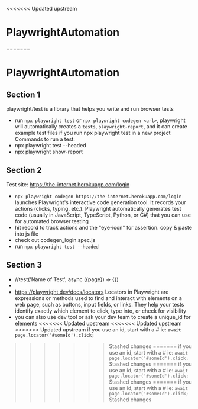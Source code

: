 <<<<<<< Updated upstream
# PlaywrightAutomation
=======
# PlaywrightAutomation

## Section 1
playwright/test is a library that helps you write and run browser tests
- run `npx playwright test` or `npx playwright codegen <url>`, playwright will automatically creates a `tests`, `playwright-report`, and it can create example test files if you run npx playwright test in a new project 
Commands to run a test: 
- npx playwright test --headed
- npx playwright show-report

## Section 2
Test site: https://the-internet.herokuapp.com/login
- `npx playwright codegen https://the-internet.herokuapp.com/login`  launches Playwright's interactive code generation tool. It records your actions (clicks, typing, etc.). Playwright automatically generates test code (usually in JavaScript, TypeScript, Python, or C#) that you can use for automated browser testing
- hit record to track actions and the "eye-icon" for assertion. copy & paste into js file
- check out codegen_login.spec.js 
- run `npx playwright test --headed`

## Section 3
- //test('Name of Test', async ({page}) => {})
- 
- https://playwright.dev/docs/locators Locators in Playwright are expressions or methods used to find and interact with elements on a web page, such as buttons, input fields, or links. They help your tests identify exactly which element to click, type into, or check for visibility
- you can also use dev tool or ask your dev team to create a unique_id for elements
<<<<<<< Updated upstream
<<<<<<< Updated upstream
<<<<<<< Updated upstream
if you use an id, start with a # ie: `await page.locator('#someId').click;` 
>>>>>>> Stashed changes
=======
if you use an id, start with a # ie: `await page.locator('#someId').click;` 
>>>>>>> Stashed changes
=======
if you use an id, start with a # ie: `await page.locator('#someId').click;` 
>>>>>>> Stashed changes
=======
if you use an id, start with a # ie: `await page.locator('#someId').click;` 
>>>>>>> Stashed changes
